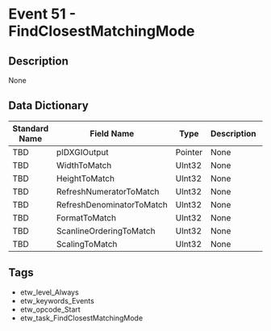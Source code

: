 # Event 51 - FindClosestMatchingMode

## Description
None

## Data Dictionary
|Standard Name|Field Name|Type|Description|Sample Value|
|---|---|---|---|---|
|TBD|pIDXGIOutput|Pointer|None|`None`|
|TBD|WidthToMatch|UInt32|None|`None`|
|TBD|HeightToMatch|UInt32|None|`None`|
|TBD|RefreshNumeratorToMatch|UInt32|None|`None`|
|TBD|RefreshDenominatorToMatch|UInt32|None|`None`|
|TBD|FormatToMatch|UInt32|None|`None`|
|TBD|ScanlineOrderingToMatch|UInt32|None|`None`|
|TBD|ScalingToMatch|UInt32|None|`None`|

## Tags
* etw_level_Always
* etw_keywords_Events
* etw_opcode_Start
* etw_task_FindClosestMatchingMode